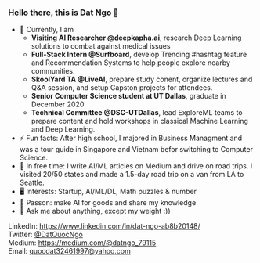 ### Hello there, this is Dat Ngo 👋

- 🔭 Currently, I am
  * **Visiting AI Researcher @deepkapha.ai**, research Deep Learning solutions to combat against medical issues
  * **Full-Stack Intern @Surfboard**, develop Trending #hashtag feature and Recommendation Systems to help people explore nearby communities.
  * **SkoolYard TA @LiveAI**, prepare study conent, organize lectures and Q&A session, and setup Capston projects for attendees.
  * **Senior Computer Science student at UT Dallas**,  graduate in December 2020
  * **Technical Committee @DSC-UTDallas**, lead ExploreML teams to prepare content and hold workshops in classical Machine Learning and Deep Learning.
- ⚡ Fun facts: After high school, I majored in Business Managment and was a tour guide in Singapore and Vietnam befor switching to Computer Science.
- 🌱 In free time: I write AI/ML articles on Medium and drive on road trips. I visited 20/50 states and made a 1.5-day road trip on a van from LA to Seattle. 
- 🖥 Interests: Startup, AI/ML/DL, Math puzzles & number
- 🤔 Passon: make AI for goods and share my knowledge
- 💬 Ask me about anything, except my weight :))

LinkedIn: https://www.linkedin.com/in/dat-ngo-ab8b20148/ \
Twitter: [@DatQuocNgo](https://twitter.com/DatQuocNgo) \
Medium: https://medium.com/@datngo_79115 \
Email: quocdat32461997@yahoo.com

